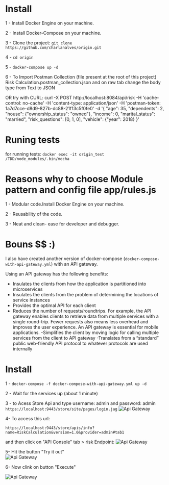 # Install
1 - Install Docker Engine on your machine.

2 - Install Docker-Compose on your machine.

3 - Clone the project: `git clone https://github.com/charlanalves/origin.git`

4 - `cd origin`

5 - `docker-compose up -d`

6 - To Import Postman Collection (file present at the root of this project) Risk Calculation.postman_collection.json and on raw tab change the body type from Text to JSON

OR try with CURL: curl -X POST   http://localhost:8084/api/risk   -H 'cache-control: no-cache'   -H 'content-type: application/json'   -H 'postman-token: 1a7d7cce-d8d9-827b-dc88-21f13c5f0fe0'   -d '{
"age": 35,
"dependents": 2,
"house": {"ownership_status": "owned"},
"income": 0,
"marital_status": "married",
"risk_questions": [0, 1, 0],
"vehicle": {"year": 2018}
}'

# Runing tests
for running tests: `docker exec -it origin_test /TDD/node_modules/.bin/mocha`

# Reasons why to choose Module pattern and config file app/rules.js 

1 - Modular code.Install Docker Engine on your machine.

2 - Reusability of the code.

3 - Neat and clean- ease for developer and debugger.


# Bouns $$ :)
I also have created another version of docker-compose (`docker-compose-with-api-gateway.yml`) with an API gateway.

Using an API gateway has the following benefits:

- Insulates the clients from how the application is partitioned into microservices
- Insulates the clients from the problem of determining the locations of service instances
- Provides the optimal API for each client
- Reduces the number of requests/roundtrips. For example, the API gateway enables clients to retrieve data from multiple services with a single round-trip. Fewer requests also means less overhead and improves the user experience. An API gateway is essential for mobile applications.
-Simplifies the client by moving logic for calling multiple services from the client to API gateway
-Translates from a “standard” public web-friendly API protocol to whatever protocols are used internally

# Install

1 - `docker-compose -f docker-compose-with-api-gateway.yml up -d`

2 - Wait for the services up (about 1 minute)

3 - to Acess Store Api and type username: admin and password: admin
`https://localhost:9443/store/site/pages/login.jag`
![Api Gateway](https://i.ibb.co/PDq4Wyw/01.png)


4- To access this url:

`https://localhost:9443/store/apis/info?name=RiskCalculation&version=1.0&provider=admin#tab1`

and then  click on "API Console" tab > risk Endpoint: 
![Api Gateway](https://i.ibb.co/NVBRBxP/02.png)



5- Hit the button "Try it out"  
![Api Gateway](https://i.ibb.co/cJ1vFxN/04.png)




6- Now clink on button "Execute"

![Api Gateway](https://i.ibb.co/V2CR6QS/05.png)







